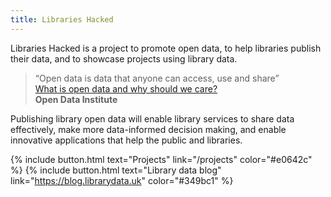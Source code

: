 ```yaml
---
title: Libraries Hacked
---
```


Libraries Hacked is a project to promote open data, to help libraries publish their data, and to showcase projects using library data.

> &ldquo;Open data is data that anyone can access, use and share&rdquo;<br/> [What is open data and why should we care?](https://theodi.org/article/what-is-open-data-and-why-should-we-care/) <br/> **Open Data Institute**

Publishing library open data will enable library services to share data effectively, make more data-informed decision making, and enable innovative applications that help the public and libraries.

{% include button.html text="Projects" link="/projects" color="#e0642c" %} {% include button.html text="Library data blog" link="https://blog.librarydata.uk" color="#349bc1" %}
